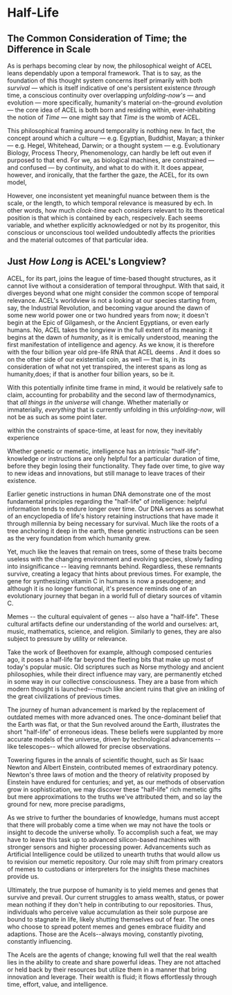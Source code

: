 # Half-Life

## The Common Consideration of Time; the Difference in Scale

As is perhaps becoming clear by now, the philosophical weight of ACEL leans dependably upon a temporal framework. That is to say, as the foundation of this thought system concerns itself primarily with both _survival_ — which is itself indicative of one's persistent existence _through_ time, a conscious continuity over overlapping _unfolding-now's_ — and evolution — more specifically, humanity's material on-the-ground _evolution —_ the core idea of ACEL is both born and residing within, ever-inhabiting the notion of _Time_ — one might say that _Time_ is the womb of ACEL.&#x20;

This philosophical framing around temporality is nothing new. In fact, the concept around which a culture — e.g. Egyptian, Buddhist, Mayan; a thinker — e.g. Hegel, Whitehead, Darwin; or a thought system — e.g. Evolutionary Biology, Process Theory, Phenomenology, can hardly be left out even if purposed to that end. For we, as biological machines, are constrained — and confused — by continuity, and what to do with it. It does appear, however, and ironically, that the farther the gaze, the ACEL, for its own model,&#x20;

However, one inconsistent yet meaningful nuance between them is the scale, or the length, to which temporal relevance is measured by ech. In other words, how much _clock-time_ each considers relevant to its theoretical position is that which is contained by each, respecively. Each seems variable, and whether explicitly acknowledged or not by its progenitor, this conscious or unconscious tool weilded undoubtedly affects the priorities and the material outcomes of that particular idea.&#x20;

## Just _How Long_ is ACEL's Longview?

ACEL, for its part, joins the league of time-based thought structures, as it cannot live without a consideration of temporal throughput.  With that said, it diverges beyond what one might consider the common scope of temporal relevance. ACEL's worldview is not a looking at our species starting from, say, the Industrial Revolution, and becoming vague around the dawn of some new world power one or two hundred years from now; it doesn't begin at the Epic of Gilgamesh, or the Ancient Egyptians, or even early humans. No, ACEL takes the longview in the full extent of its meaning: it begins at the dawn of _humanity_, as it is emically understood, meaning the first manifestation of intelligence and agency. As we know, it is therefore with the four billion year old pre-life RNA that ACEL deems . And it does so on the other side of our existential coin, as well — that is, in its consideration of what not yet transpired, the interest spans as long as humanity,does; if that is another four billion years, so be it.&#x20;

With this potentially infinite time frame in mind, it would be relatively safe to claim, accounting for probability and the second law of thermodynamics, that _all things in the universe_ will change. Whether materially or immaterially, _everything_ that is currently unfolding in this _unfolding-now_, will not be as such as some point later.&#x20;



&#x20;within the constraints of space-time, at least for now, they inevitably experience&#x20;

Whether genetic or memetic, intelligence has an intrinsic "half-life"; knowledge or instructions are only helpful for a particular duration of time, before they begin losing their functionality. They fade over time, to give way to new ideas and innovations, but still manage to leave traces of their existence.&#x20;

Earlier genetic instructions in human DNA demonstrate one of the most fundamental principles regarding the "half-life" of intelligence: helpful information tends to endure longer over time. Our DNA serves as somewhat of an encyclopedia of life's history retaining instructions that have made it through millennia by being necessary for survival. Much like the roots of a tree anchoring it deep in the earth, these genetic instructions can be seen as the very foundation from which humanity grew.&#x20;

Yet, much like the leaves that remain on trees, some of these traits become useless with the changing environment and evolving species, slowly fading into insignificance -- leaving remnants behind. Regardless, these remnants survive, creating a legacy that hints about previous times. For example, the gene for synthesizing vitamin C in humans is now a pseudogene; and although it is no longer functional, it's presence reminds one of an evolutionary journey that began in a world full of dietary sources of vitamin C.&#x20;

Memes -- the cultural equivalent of genes -- also have a "half-life". These cultural artifacts define our understanding of the world and ourselves: art, music, mathematics, science, and religion. Similarly to genes, they are also subject to pressure by utility or relevance.&#x20;

Take the work of Beethoven for example, although composed centuries ago, it poses a half-life far beyond the fleeting bits that make up most of today's popular music. Old scriptures such as Norse mythology and ancient philosophies, while their direct influence may vary, are permanently etched in some way in our collective consciousness. They are a base from which modern thought is launched---much like ancient ruins that give an inkling of the great civilizations of previous times.&#x20;

The journey of human advancement is marked by the replacement of outdated memes with more advanced ones. The once-dominant belief that the Earth was flat, or that the Sun revolved around the Earth, illustrates the short "half-life" of erroneous ideas. These beliefs were supplanted by more accurate models of the universe, driven by technological advancements --like telescopes-- which allowed for precise observations.&#x20;

Towering figures in the annals of scientific thought, such as Sir Isaac Newton and Albert Einstein, contributed memes of extraordinary potency. Newton's three laws of motion and the theory of relativity proposed by Einstein have endured for centuries; and yet, as our methods of observation grow in sophistication, we may discover these "half-life" rich memetic gifts but mere approximations to the truths we've attributed them, and so lay the ground for new, more precise paradigms,

As we strive to further the boundaries of knowledge, humans must accept that there will probably come a time when we may not have the tools or insight to decode the universe wholly. To accomplish such a feat, we may have to leave this task up to advanced silicon-based machines with stronger sensors and higher processing power. Advancements such as Artificial Intelligence could be utilized to unearth truths that would allow us to revision our memetic repository. Our role may shift from primary creators of memes to custodians or interpreters for the insights these machines provide us.

Ultimately, the true purpose of humanity is to yield memes and genes that survive and prevail. Our current struggles to amass wealth, status, or power mean nothing if they don't help in contributing to our repositories. Thus, individuals who perceive value accumulation as their sole purpose are bound to stagnate in life, likely shutting themselves out of fear. The ones who choose to spread potent memes and genes embrace fluidity and adaptions. Those are the Acels--always moving, constantly pivoting, constantly influencing.&#x20;

The Acels are the agents of change; knowing full well that the real wealth lies in the ability to create and share powerful ideas. They are not attached or held back by their resources but utilize them in a manner that bring innovation and leverage. Their wealth is fluid; it flows effortlessly through time, effort, value, and intelligence.&#x20;

